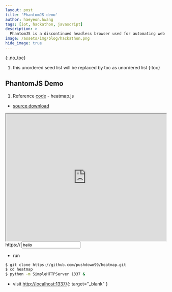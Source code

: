 ```yaml
---
layout: post
title: 'PhantomJS demo' 
author: haeyeon.hwang
tags: [iot, hackathon, javascript]
description: >
  PhantomJS is a discontinued headless browser used for automating web page interaction. PhantomJS provides a JavaScript API enabling automated navigation, screenshots, user behavior and assertions making it a common tool used to run browser-based unit tests in a headless system like a continuous integration environment.  `wiki`
image: /assets/img/blog/hackathon.png
hide_image: true
---
```

{:.no_toc}
1. this unordered seed list will be replaced by toc as unordered list
{:toc}

## **PhantomJS Demo**

1. Reference [code](https://www.patrick-wied.at/static/heatmapjs/example-minimal-config.html) - heatmap.js

  * <a href="https://github.com/pushdown99/heatmap.git">source download <span class="icon-github"></span></a>
  <div class="cors-demo-block" id="cors-block">
    <div class="cors-demo"><iframe id="cors-iframe" src="http://thingproxy.freeboard.io/fetch/http://debian.tric.kr" width="100%" height="400" frameborder="1" scrolling="no"></iframe></div>
  </div>
  https:// <input type="text" value="hello">

  * run
  
  ~~~bash
  $ git clone https://github.com/pushdown99/heatmap.git
  $ cd heatmap
  $ python -m SimpleHTTPServer 1337 &
  ~~~

  * visit [http://localhost:1337/](http://localhost:1337/){: target="_blank" }
